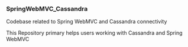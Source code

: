 ### SpringWebMVC_Cassandra


Codebase related to Spring WebMVC and Cassandra connectivity

This Repository primary helps users working with Cassandra and Spring WebMVC
